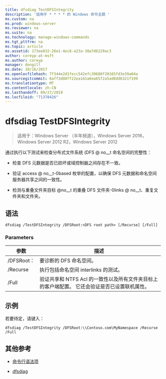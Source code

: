 ```yaml
---
title: dfsdiag TestDFSIntegrity
description: '适用于 * * * * 的 Windows 命令主题 '
ms.custom: na
ms.prod: windows-server
ms.reviewer: na
ms.suite: na
ms.technology: manage-windows-commands
ms.tgt_pltfrm: na
ms.topic: article
ms.assetid: 173ee832-26e1-4ec8-a23a-38a7d6229ac3
author: coreyp-at-msft
ms.author: coreyp
manager: dongill
ms.date: 10/16/2017
ms.openlocfilehash: 7f344e2d1fecc542efc39688f20165fd3e39a04a
ms.sourcegitcommit: 6aff3d88ff22ea141a6ea6572a5ad8dd6321f199
ms.translationtype: MT
ms.contentlocale: zh-CN
ms.lasthandoff: 09/27/2019
ms.locfileid: "71378426"
---
```

# <a name="dfsdiag-testdfsintegrity"></a>dfsdiag TestDFSIntegrity

>适用于：Windows Server （半年频道），Windows Server 2016，Windows Server 2012 R2，Windows Server 2012

通过执行以下测试来检查分布式文件系统 \(DFS @ no__t 命名空间的完整性：  
  
-   检查 DFS 元数据是否已损坏或域控制器之间存在不一致。  
  
-   验证 access @ no__t-0based 枚举的配置，以确保 DFS 元数据和命名空间服务器共享之间的一致性。  
  
-   检测与重叠文件夹目标 @no__t 的重叠 DFS 文件夹-0links @ no__t、重复文件夹和文件夹。  
  
  
  
## <a name="syntax"></a>语法  
  
```  
dfsdiag /TestDFSIntegrity /DFSRoot:<DFS root path> [/Recurse] [/Full]  
```  
  
### <a name="parameters"></a>Parameters  
  
|参数|描述|  
|-------|--------|  
|\/DFSRoot： <DFS root path>|要诊断的 DFS 命名空间。|  
|\/Recurse|执行包括命名空间 interlinks 的测试。|  
|\/Full|验证共享和 NTFS Acl 的一致性以及所有文件夹目标上的客户端配置。 它还会验证是否已设置联机属性。|  
  
## <a name="BKMK_Examples"></a>示例  
若要待定，请键入：  
  
```  
dfsdiag /TestDFSIntegrity /DFSRoot:\\Contoso.com\MyNamespace /Recurse /Full  
```  
  
## <a name="additional-references"></a>其他参考  
  
-   [命令行语法项](command-line-syntax-key.md)  
  
-   [dfsdiag](dfsdiag.md)  
  

